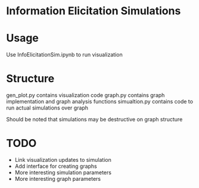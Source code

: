 # Information Elicitation Simulations

# Usage
Use InfoElicitationSim.ipynb to run visualization

# Structure
gen_plot.py contains visualization code
graph.py contains graph implementation and graph analysis functions
simualtion.py contains code to run actual simulations over graph

Should be noted that simulations may be destructive on graph structure

# TODO
* Link visualization updates to simulation
* Add interface for creating graphs
* More interesting simulation parameters
* More interesting graph parameters
